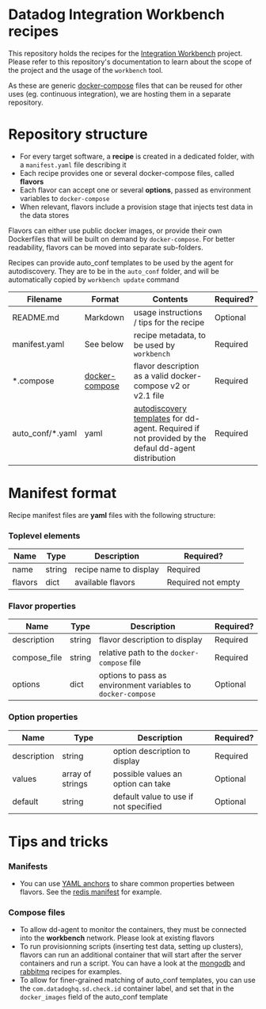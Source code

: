 # Datadog Integration Workbench recipes

This repository holds the recipes for the [Integration Workbench](https://github.com/DataDog/workbench-tooling/) project. Please refer to this repository's documentation to learn about the scope of the project and the usage of the `workbench` tool.

As these are generic [docker-compose](https://docs.docker.com/compose/compose-file/compose-file-v2/) files that can be reused for other uses (eg. continuous integration), we are hosting them in a separate repository.


# Repository structure

- For every target software, a **recipe** is created in a dedicated folder, with a `manifest.yaml` file describing it
- Each recipe provides one or several docker-compose files, called **flavors**
- Each flavor can accept one or several **options**, passed as environment variables to `docker-compose`
- When relevant, flavors include a provision stage that injects test data in the data stores

Flavors can either use public docker images, or provide their own Dockerfiles that will be built on demand by `docker-compose`. For better readability, flavors can be moved into separate sub-folders.

Recipes can provide auto_conf templates to be used by the agent for autodiscovery. They are to be in the `auto_conf` folder, and will be automatically copied by `workbench update` command


| Filename | Format | Contents    | Required? |
|----------|--------|-------------|-----------|
| README.md | Markdown | usage instructions / tips for the recipe | Optional |
| manifest.yaml | See below | recipe metadata, to be used by `workbench` | Required |
| *.compose | [docker-compose](https://docs.docker.com/compose/compose-file/compose-file-v2/) | flavor description as a valid docker-compose v2 or v2.1 file | Required |
| auto_conf/*.yaml | yaml | [autodiscovery templates](http://docs.datadoghq.com/guides/autodiscovery/) for dd-agent. Required if not provided by the defaul dd-agent distribution | Required |

# Manifest format

Recipe manifest files are **yaml** files with the following structure:

### Toplevel elements

| Name | Type | Description | Required? |
|------|------|-------------|-----------|
| name | string | recipe name to display | Required |
| flavors | dict | available flavors | Required not empty

### Flavor properties

| Name | Type | Description | Required? |
|------|------|-------------|-----------|
| description | string | flavor description to display | Required |
| compose_file | string | relative path to the `docker-compose` file | Required |
| options | dict | options to pass as environment variables to `docker-compose` | Optional |

### Option properties

| Name | Type | Description | Required? |
|------|------|-------------|-----------|
| description | string | option description to display | Required |
| values | array of strings | possible values an option can take | Optional |
| default | string | default value to use if not specified | Optional |

# Tips and tricks

### Manifests

- You can use [YAML anchors](http://www.yaml.org/spec/1.2/spec.html#id2785586) to share common properties between flavors. See the [redis manifest](redis/manifest.yaml) for example.

### Compose files

- To allow dd-agent to monitor the containers, they must be connected into the **workbench** network. Please look at existing flavors
- To run provisionning scripts (inserting test data, setting up clusters), flavors can run an additional container that will start after the server containers and run a script. You can have a look at the [mongodb](mongodb/3replicas.compose) and [rabbitmq](rabbitmq/management.compose) recipes for examples.
- To allow for finer-grained matching of auto_conf templates, you can use the `com.datadoghq.sd.check.id` container label, and set that in the `docker_images` field of the auto_conf template
